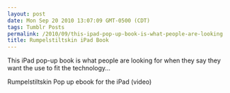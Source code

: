 ```yaml
---
layout: post
date: Mon Sep 20 2010 13:07:09 GMT-0500 (CDT)
tags: Tumblr Posts
permalink: /2010/09/this-ipad-pop-up-book-is-what-people-are-looking
title: Rumpelstiltskin iPad Book
---
```


This iPad pop-up book is what people are looking for when they say they want the use to fit the technology&hellip;

Rumpelstiltskin Pop up ebook for the iPad (video)

<object width="500" height="301"><param name="movie" value="http://www.youtube.com/v/9mLR1F4ISmI&amp;color1=0xb1b1b1&amp;color2=0xd0d0d0&amp;hl=en_US&amp;feature=player_embedded&amp;fs=1"><param name="allowFullScreen" value="true"><param name="allowScriptAccess" value="always"><embed src="http://www.youtube.com/v/9mLR1F4ISmI&amp;color1=0xb1b1b1&amp;color2=0xd0d0d0&amp;hl=en_US&amp;feature=player_embedded&amp;fs=1" type="application/x-shockwave-flash" allowfullscreen="true" allowscriptaccess="always" width="500" height="301"></object>
